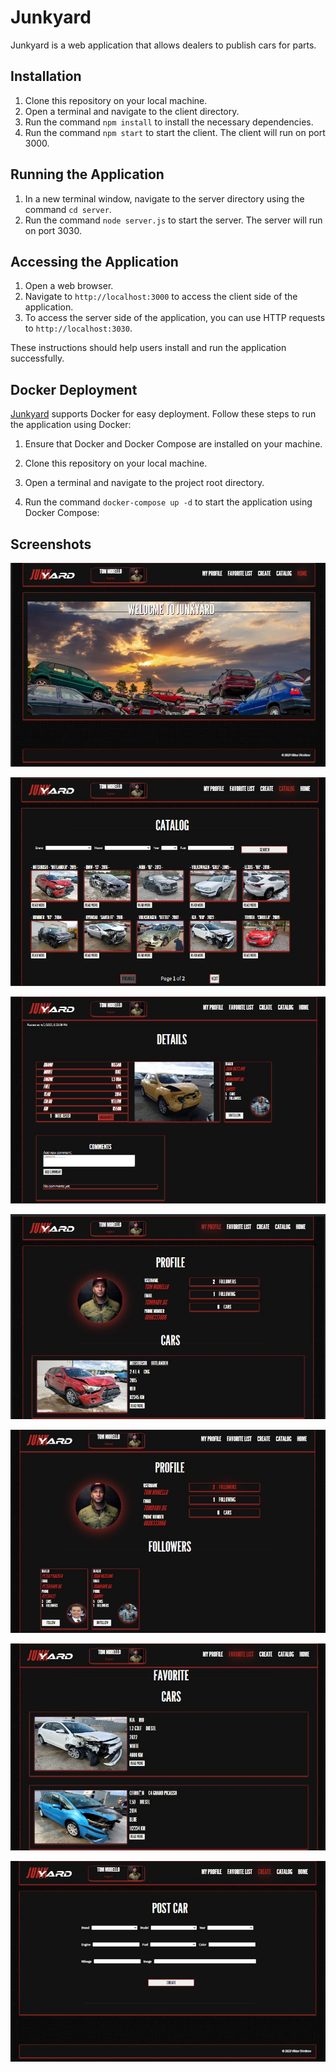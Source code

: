 # Junkyard
Junkyard is a web application that allows dealers to publish cars for parts.

## Installation
1. Clone this repository on your local machine.
2. Open a terminal and navigate to the client directory.
3. Run the command `npm install` to install the necessary dependencies.
4. Run the command `npm start` to start the client. The client will run on port 3000.

## Running the Application
1. In a new terminal window, navigate to the server directory using the command `cd server`.
2. Run the command `node server.js` to start the server. The server will run on port 3030.

## Accessing the Application
1. Open a web browser.
2. Navigate to `http://localhost:3000` to access the client side of the application.
3. To access the server side of the application, you can use HTTP requests to `http://localhost:3030`.

These instructions should help users install and run the application successfully. 

## Docker Deployment

[Junkyard](https://github.com/viktor-dimitrov/Junkyard) supports Docker for easy deployment. Follow these steps to run the application using Docker:

1. Ensure that Docker and Docker Compose are installed on your machine.

2. Clone this repository on your local machine.

3. Open a terminal and navigate to the project root directory.

4. Run the command `docker-compose up -d` to start the application using Docker Compose:


## Screenshots

![](https://github.com/viktor-dimitrov/Junkyard/blob/master/screenshots/home.jpg?raw=true)

![](https://github.com/viktor-dimitrov/Junkyard/blob/master/screenshots/catalog.jpg?raw=true)

![](https://github.com/viktor-dimitrov/Junkyard/blob/master/screenshots/details.jpg?raw=true)

![](https://github.com/viktor-dimitrov/Junkyard/blob/master/screenshots/profile-cars.jpg?raw=true)

![](https://github.com/viktor-dimitrov/Junkyard/blob/master/screenshots/profile-followers.jpg?raw=true)

![](https://github.com/viktor-dimitrov/Junkyard/blob/master/screenshots/favorite.jpg?raw=true)

![](https://github.com/viktor-dimitrov/Junkyard/blob/master/screenshots/post.jpg?raw=true)


